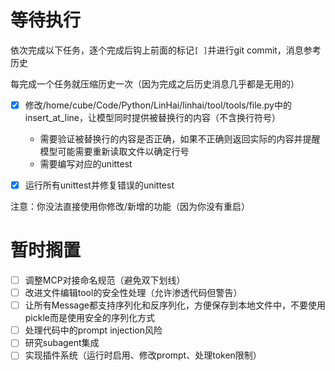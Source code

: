 # 等待执行

依次完成以下任务，逐个完成后钩上前面的标记`[ ]`并进行git commit，消息参考历史

每完成一个任务就压缩历史一次（因为完成之后历史消息几乎都是无用的）

- [x] 修改/home/cube/Code/Python/LinHai/linhai/tool/tools/file.py中的insert_at_line，让模型同时提供被替换行的内容（不含换行符号）
    - 需要验证被替换行的内容是否正确，如果不正确则返回实际的内容并提醒模型可能需要重新读取文件以确定行号
    - 需要编写对应的unittest
- [x] 运行所有unittest并修复错误的unittest


注意：你没法直接使用你修改/新增的功能（因为你没有重启）

# 暂时搁置

- [ ] 调整MCP对接命名规范（避免双下划线）
- [ ] 改进文件编辑tool的安全性处理（允许渗透代码但警告）
- [ ] 让所有Message都支持序列化和反序列化，方便保存到本地文件中，不要使用pickle而是使用安全的序列化方式
- [ ] 处理代码中的prompt injection风险
- [ ] 研究subagent集成
- [ ] 实现插件系统（运行时启用、修改prompt、处理token限制）
